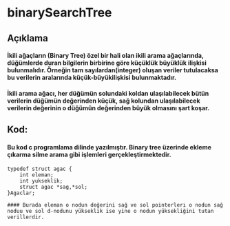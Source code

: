 # binarySearchTree
## Açıklama
#### İkili ağaçların (Binary Tree) özel bir hali olan ikili arama ağaçlarında, düğümlerde duran bilgilerin birbirine göre küçüklük büyüklük ilişkisi bulunmalıdır. Örneğin tam sayılardan(integer) oluşan veriler tutulacaksa bu verilerin aralarında küçük-büyükilişkisi bulunmaktadır.

#### İkili arama ağacı, her düğümün solundaki koldan ulaşılabilecek bütün verilerin düğümün değerinden küçük, sağ kolundan ulaşılabilecek verilerin değerinin o düğümün değerinden büyük olmasını şart koşar.

## Kod:
#### Bu kod c programlama dilinde yazılmıştır. Binary tree üzerinde ekleme çıkarma silme arama gibi işlemleri gerçekleştirmektedir.
```
typedef struct agac {
    int eleman;
    int yukseklik;
    struct agac *sag,*sol;
}Agaclar;
```
    #### Burada eleman o nodun değerini sağ ve sol pointerlerı o nodun sağ noduu ve sol d-nodunu yükseklik ise yine o nodun yüksekliğini tutan verillerdir.
    
